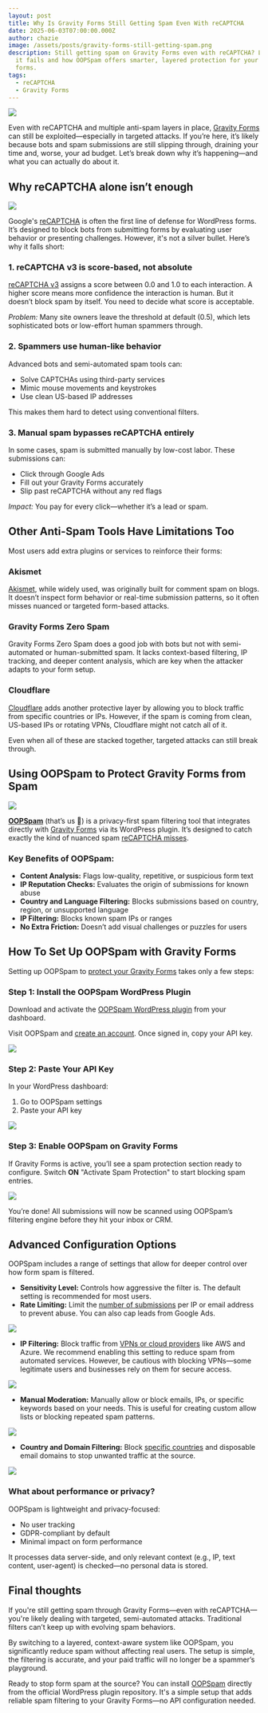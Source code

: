 ```yaml
---
layout: post
title: Why Is Gravity Forms Still Getting Spam Even With reCAPTCHA
date: 2025-06-03T07:00:00.000Z
author: chazie
image: /assets/posts/gravity-forms-still-getting-spam.png
description: Still getting spam on Gravity Forms even with reCAPTCHA? Learn why
  it fails and how OOPSpam offers smarter, layered protection for your WordPress
  forms.
tags:
  - reCAPTCHA
  - Gravity Forms
---
```

![](/assets/posts/gf-forms.png)

Even with reCAPTCHA and multiple anti-spam layers in place, [Gravity Forms](https://www.gravityforms.com/) can still be exploited—especially in targeted attacks. If you’re here, it’s likely because bots and spam submissions are still slipping through, draining your time and, worse, your ad budget. Let’s break down why it’s happening—and what you can actually do about it.

## **Why reCAPTCHA alone isn’t enough**

![](/assets/posts/recaptcha.png)

Google's [reCAPTCHA](https://developers.google.com/recaptcha) is often the first line of defense for WordPress forms. It’s designed to block bots from submitting forms by evaluating user behavior or presenting challenges. However, it's not a silver bullet. Here’s why it falls short:

### **1. reCAPTCHA v3 is score-based, not absolute**

[reCAPTCHA v3](https://www.oopspam.com/blog/recaptcha-v2-vs-v3-which-is-right-for-your-website) assigns a score between 0.0 and 1.0 to each interaction. A higher score means more confidence the interaction is human. But it doesn’t block spam by itself. You need to decide what score is acceptable.

*Problem:* Many site owners leave the threshold at default (0.5), which lets sophisticated bots or low-effort human spammers through.

### **2. Spammers use human-like behavior**

Advanced bots and semi-automated spam tools can:

* Solve CAPTCHAs using third-party services
* Mimic mouse movements and keystrokes
* Use clean US-based IP addresses

This makes them hard to detect using conventional filters.

### **3. Manual spam bypasses reCAPTCHA entirely**

In some cases, spam is submitted manually by low-cost labor. These submissions can:

* Click through Google Ads
* Fill out your Gravity Forms accurately
* Slip past reCAPTCHA without any red flags

*Impact:* You pay for every click—whether it’s a lead or spam.

## **Other Anti-Spam Tools Have Limitations Too**

Most users add extra plugins or services to reinforce their forms:

### **Akismet**

[Akismet](https://www.oopspam.com/blog/best-akismet-alternatives), while widely used, was originally built for comment spam on blogs. It doesn’t inspect form behavior or real-time submission patterns, so it often misses nuanced or targeted form-based attacks.

### **Gravity Forms Zero Spam**

Gravity Forms Zero Spam does a good job with bots but not with semi-automated or human-submitted spam. It lacks context-based filtering, IP tracking, and deeper content analysis, which are key when the attacker adapts to your form setup.

### **Cloudflare**

[Cloudflare](https://www.oopspam.com/blog/common-cloudflare-turnstile-errors-in-wordpress-forms-and-how-to-fix-them) adds another protective layer by allowing you to block traffic from specific countries or IPs. However, if the spam is coming from clean, US-based IPs or rotating VPNs, Cloudflare might not catch all of it.

Even when all of these are stacked together, targeted attacks can still break through.

## **Using OOPSpam to Protect Gravity Forms from Spam**

![](/assets/posts/oopspam-anti-spam-overview.png)

**[OOPSpam](https://www.oopspam.com/)** (that’s us 👋) is a privacy-first spam filtering tool that integrates directly with [Gravity Forms](https://www.oopspam.com/anti-spam-filter-for-gravity-forms) via its WordPress plugin. It’s designed to catch exactly the kind of nuanced spam [reCAPTCHA misses](https://www.oopspam.com/blog/recaptcha-errors).

### **Key Benefits of OOPSpam:**

* **Content Analysis:** Flags low-quality, repetitive, or suspicious form text
* **IP Reputation Checks:** Evaluates the origin of submissions for known abuse
* **Country and Language Filtering:** Blocks submissions based on country, region, or unsupported language
* **IP Filtering:** Blocks known spam IPs or ranges
* **No Extra Friction:** Doesn’t add visual challenges or puzzles for users

## **How To Set Up OOPSpam with Gravity Forms**

Setting up OOPSpam to [protect your Gravity Forms](https://www.oopspam.com/blog/spam-protection-for-gravity-forms) takes only a few steps:

### **Step 1: Install the OOPSpam WordPress Plugin**

Download and activate the [OOPSpam WordPress plugin](https://wordpress.org/plugins/oopspam-anti-spam/) from your dashboard.

Visit OOPSpam and [create an account](https://app.oopspam.com/Identity/Account/Register). Once signed in, copy your API key.

![](/assets/posts/oopspam-dashboard-api.png)

### **Step 2: Paste Your API Key**

In your WordPress dashboard:

1. Go to OOPSpam settings
2. Paste your API key

![](/assets/posts/my-api-key-field.png)

### **Step 3: Enable OOPSpam on Gravity Forms**

If Gravity Forms is active, you’ll see a spam protection section ready to configure. Switch **ON** "Activate Spam Protection" to start blocking spam entries.

![](/assets/posts/gravity-forms-spam-protection-activate.png)

You’re done! All submissions will now be scanned using OOPSpam’s filtering engine before they hit your inbox or CRM.

## **Advanced Configuration Options**

OOPSpam includes a range of settings that allow for deeper control over how form spam is filtered.

* **Sensitivity Level:** Controls how aggressive the filter is. The default setting is recommended for most users.
* **Rate Limiting:** Limit the [number of submissions](https://www.oopspam.com/blog/how-to-limit-form-submissions-in-gravity-forms) per IP or email address to prevent abuse. You can also cap leads from Google Ads.

![](/assets/posts/rate-limiting-settings-oopspam.png)

* **IP Filtering:** Block traffic from [VPNs or cloud providers](https://www.oopspam.com/blog/how-to-block-vpn-and-data-center-ip-submissions-in-gravity-forms) like AWS and Azure. We recommend enabling this setting to reduce spam from automated services. However, be cautious with blocking VPNs—some legitimate users and businesses rely on them for secure access.

![](/assets/posts/ip-filtering-settings-in-security-panel.png)

* **Manual Moderation:** Manually allow or block emails, IPs, or specific keywords based on your needs. This is useful for creating custom allow lists or blocking repeated spam patterns.

![](/assets/posts/manual-moderation-settings-oopspam.png)

* **Country and Domain Filtering:** Block [specific countries](https://www.oopspam.com/blog/filter-spam-by-country) and disposable email domains to stop unwanted traffic at the source.

![](/assets/posts/country-filtering-settings.png)

### **What about performance or privacy?**

OOPSpam is lightweight and privacy-focused:

* No user tracking
* GDPR-compliant by default
* Minimal impact on form performance

It processes data server-side, and only relevant context (e.g., IP, text content, user-agent) is checked—no personal data is stored.

## **Final thoughts**

If you're still getting spam through Gravity Forms—even with reCAPTCHA—you're likely dealing with targeted, semi-automated attacks. Traditional filters can’t keep up with evolving spam behaviors.

By switching to a layered, context-aware system like OOPSpam, you significantly reduce spam without affecting real users. The setup is simple, the filtering is accurate, and your paid traffic will no longer be a spammer’s playground.

Ready to stop form spam at the source? You can install [OOPSpam](https://www.oopspam.com/wordpress) directly from the official WordPress plugin repository. It's a simple setup that adds reliable spam filtering to your Gravity Forms—no API configuration needed.
